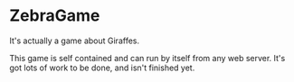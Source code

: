 # ZebraGame
It's actually a game about Giraffes.

This game is self contained and can run by itself from any web server.
It's got lots of work to be done, and isn't finished yet.

